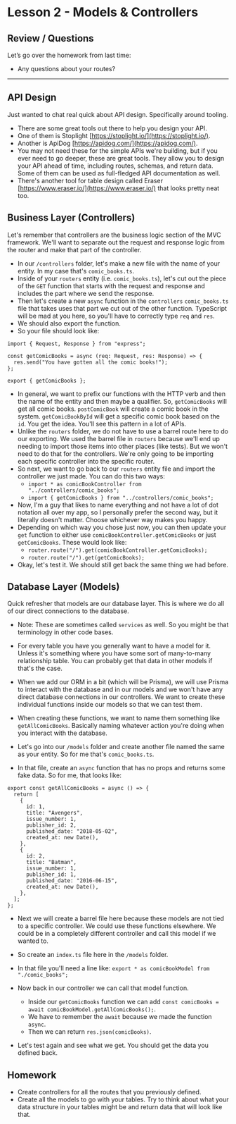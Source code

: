 # Lesson 2 - Models & Controllers

## Review / Questions

Let’s go over the homework from last time:

- Any questions about your routes?

---

## API Design

Just wanted to chat real quick about API design. Specifically around tooling.

- There are some great tools out there to help you design your API.
- One of them is Stoplight [https://stoplight.io/](https://stoplight.io/).
- Another is ApiDog [https://apidog.com/](https://apidog.com/).
- You may not need these for the simple APIs we're building, but if you ever need to go deeper, these are great tools. They allow you to design your API ahead of time, including routes, schemas, and return data. Some of them can be used as full-fledged API documentation as well.
- There's another tool for table design called Eraser [https://www.eraser.io/](https://www.eraser.io/) that looks pretty neat too.

## Business Layer (Controllers)

Let's remember that controllers are the business logic section of the MVC framework.
We'll want to separate out the request and response logic from the router and make that part of the controller.

- In our `/controllers` folder, let's make a new file with the name of your entity. In my case that's `comic_books.ts`.
- Inside of your `routers` entity (i.e. `comic_books.ts`), let's cut out the piece of the `GET` function that starts with the request and response and includes the part where we send the response.
- Then let's create a new `async` function in the `controllers` `comic_books.ts` file that takes uses that part we cut out of the other function. TypeScript will be mad at you here, so you'll have to correctly type `req` and `res`.
- We should also export the function.
- So your file should look like:

```
import { Request, Response } from "express";

const getComicBooks = async (req: Request, res: Response) => {
  res.send("You have gotten all the comic books!");
};

export { getComicBooks };
```

- In general, we want to prefix our functions with the HTTP verb and then the name of the entity and then maybe a qualifier. So, `getComicBooks` will get all comic books. `postComicBook` will create a comic book in the system. `getComicBookById` will get a specific comic book based on the `id`. You get the idea. You'll see this pattern in a lot of APIs.
- Unlike the `routers` folder, we do not have to use a barrel route here to do our exporting. We used the barrel file in `routers` because we'll end up needing to import those items into other places (like tests). But we won't need to do that for the controllers. We're only going to be importing each specific controller into the specific router.
- So next, we want to go back to our `routers` entity file and import the controller we just made. You can do this two ways:
  - `import * as comicBookController from "../controllers/comic_books";`
  - `import { getComicBooks } from "../controllers/comic_books";`
- Now, I'm a guy that likes to name everything and not have a lot of dot notation all over my app, so I personally prefer the second way, but it literally doesn't matter. Choose whichever way makes you happy.
- Depending on which way you chose just now, you can then update your `get` function to either use `comicBookController.getComicBooks` or just `getComicBooks`. These would look like:
  - `router.route("/").get(comicBookController.getComicBooks);`
  - `router.route("/").get(getComicBooks);`
- Okay, let's test it. We should still get back the same thing we had before.

## Database Layer (Models)

Quick refresher that models are our database layer. This is where we do all of our direct connections to the database.

- Note: These are sometimes called `services` as well. So you might be that terminology in other code bases.
- For every table you have you generally want to have a model for it. Unless it's something where you have some sort of many-to-many relationship table. You can probably get that data in other models if that's the case.
- When we add our ORM in a bit (which will be Prisma), we will use Prisma to interact with the database and in our models and we won't have any direct database connections in our controllers. We want to create these individual functions inside our models so that we can test them.
- When creating these functions, we want to name them something like `getAllComicBooks`. Basically naming whatever action you're doing when you interact with the database.

- Let's go into our `/models` folder and create another file named the same as your entity. So for me that's `comic_books.ts`.
- In that file, create an `async` function that has no props and returns some fake data. So for me, that looks like:

```
export const getAllComicBooks = async () => {
  return [
    {
      id: 1,
      title: "Avengers",
      issue_number: 1,
      publisher_id: 2,
      published_date: "2018-05-02",
      created_at: new Date(),
    },
    {
      id: 2,
      title: "Batman",
      issue_number: 1,
      publisher_id: 1,
      published_date: "2016-06-15",
      created_at: new Date(),
    },
  ];
};
```

- Next we will create a barrel file here because these models are not tied to a specific controller. We could use these functions elsewhere. We could be in a completely different controller and call this model if we wanted to.
- So create an `index.ts` file here in the `/models` folder.
- In that file you'll need a line like: `export * as comicBookModel from "./comic_books";`

- Now back in our controller we can call that model function.

  - Inside our `getComicBooks` function we can add `const comicBooks = await comicBookModel.getAllComicBooks();`.
  - We have to remember the `await` because we made the function `async`.
  - Then we can return `res.json(comicBooks)`.

- Let's test again and see what we get. You should get the data you defined back.

## Homework

- Create controllers for all the routes that you previously defined.
- Create all the models to go with your tables. Try to think about what your data structure in your tables might be and return data that will look like that.
